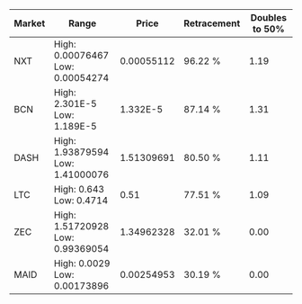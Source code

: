 | Market | Range | Price| Retracement | Doubles to 50% |
| --- | --- | --- | --- | --- |
| NXT | High: 0.00076467<br />Low: 0.00054274 | 0.00055112 | 96.22 % | 1.19 |
| BCN | High: 2.301E-5<br />Low: 1.189E-5 | 1.332E-5 | 87.14 % | 1.31 |
| DASH | High: 1.93879594<br />Low: 1.41000076 | 1.51309691 | 80.50 % | 1.11 |
| LTC | High: 0.643<br />Low: 0.4714 | 0.51 | 77.51 % | 1.09 |
| ZEC | High: 1.51720928<br />Low: 0.99369054 | 1.34962328 | 32.01 % | 0.00 |
| MAID | High: 0.0029<br />Low: 0.00173896 | 0.00254953 | 30.19 % | 0.00 |
